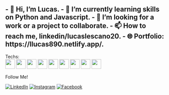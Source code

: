 <h2>- 👋 Hi, I’m Lucas.
- 🌱 I’m currently learning skills on Python and Javascript.
- 💞️ I’m looking for a work or a project to collaborate.
- 📫 How to reach me, linkedin/lucaslescano20.
- 🌐 Portfolio: https://llucas890.netlify.app/.</h2>

Techs:
<br>
<img src="https://cdn.jsdelivr.net/gh/devicons/devicon/icons/html5/html5-original.svg" height=30px width=30px/>
<img src="https://cdn.jsdelivr.net/gh/devicons/devicon/icons/css3/css3-original.svg" height=30px width=30px/>
<img src="https://cdn.jsdelivr.net/gh/devicons/devicon/icons/javascript/javascript-original.svg" height=30px width=30px/>
<img src="https://cdn.jsdelivr.net/gh/devicons/devicon/icons/python/python-original.svg" height=30px width=30px/>
<img src="https://cdn.jsdelivr.net/gh/devicons/devicon/icons/ruby/ruby-original.svg" height=30px width=30px/>
<img src="https://cdn.jsdelivr.net/gh/devicons/devicon/icons/windows8/windows8-original.svg" height=30px width=30px/>
<img src="https://cdn.jsdelivr.net/gh/devicons/devicon/icons/linux/linux-original.svg" height=30px width=30px/>
<img src="https://cdn.jsdelivr.net/gh/devicons/devicon/icons/git/git-original-wordmark.svg" height=30px width=30px/>
<img src="https://cdn.jsdelivr.net/gh/devicons/devicon/icons/github/github-original-wordmark.svg" height=30px width=30px/>


Follow Me!

<a href="https://www.linkedin.com/in/lucaslescano20" target="_blank"><img src="https://img.shields.io/badge/LinkedIn-%230077B5.svg?&style=flat-square&logo=linkedin&logoColor=white" alt="LinkedIn"></a>
<a href="https://www.instagram.com/lucasles9" target="_blank"><img src="https://img.shields.io/badge/Instagram-%23E4405F.svg?&style=flat-square&logo=instagram&logoColor=white" alt="Instagram"></a>
<a href="https://www.facebook.com/lescano.lucas/" target="_blank"><img src="https://img.shields.io/badge/Facebook-%231877F2.svg?&style=flat-square&logo=facebook&logoColor=white" alt="Facebook"></a>
